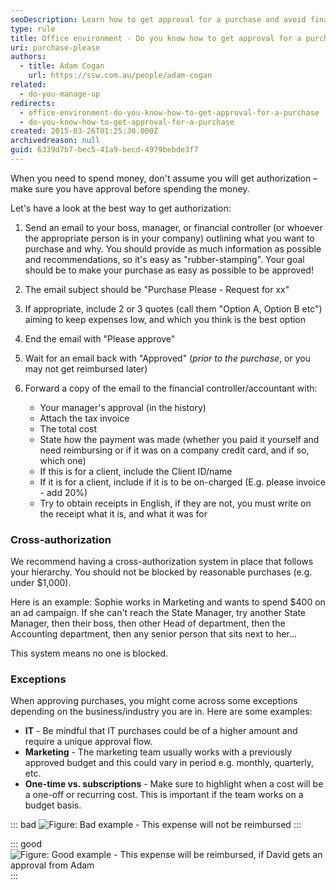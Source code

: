 ```yaml
---
seoDescription: Learn how to get approval for a purchase and avoid financial headaches in your office environment! Discover the best way to request approval from your boss or financial controller, including tips on providing quotes, awaiting approval, and documenting expenses.
type: rule
title: Office environment - Do you know how to get approval for a purchase?
uri: purchase-please
authors:
  - title: Adam Cogan
    url: https://ssw.com.au/people/adam-cogan
related:
  - do-you-manage-up
redirects:
  - office-environment-do-you-know-how-to-get-approval-for-a-purchase
  - do-you-know-how-to-get-approval-for-a-purchase
created: 2015-03-26T01:25:30.000Z
archivedreason: null
guid: 6339d7b7-bec5-41a9-becd-4979bebde3f7
---
```


When you need to spend money, don't assume you will get authorization – make sure you have approval before spending the money.

<!--endintro-->

Let's have a look at the best way to get authorization:

1. Send an email to your boss, manager, or financial controller (or whoever the appropriate person is in your company) outlining what you want to purchase and why. You should provide as much information as possible and recommendations, so it's easy as "rubber-stamping". Your goal should be to make your purchase as easy as possible to be approved!
2. The email subject should be "Purchase Please - Request for xx"
3. If appropriate, include 2 or 3 quotes (call them "Option A, Option B etc") aiming to keep expenses low, and which you think is the best option
4. End the email with "Please approve"
5. Wait for an email back with "Approved" (_prior to the purchase_, or you may not get reimbursed later)
6. Forward a copy of the email to the financial controller/accountant with:

   * Your manager's approval (in the history)
   * Attach the tax invoice
   * The total cost
   * State how the payment was made (whether you paid it yourself and need reimbursing or if it was on a company credit card, and if so, which one)
   * If this is for a client, include the Client ID/name
   * If it is for a client, include if it is to be on-charged (E.g. please invoice - add 20%)
   * Try to obtain receipts in English, if they are not, you must write on the receipt what it is, and what it was for

### Cross-authorization

We recommend having a cross-authorization system in place that follows your hierarchy. You should not be blocked by reasonable purchases (e.g. under $1,000).

Here is an example: Sophie works in Marketing and wants to spend $400 on an ad campaign. If she can't reach the State Manager, try another State Manager, then their boss, then other Head of department, then the Accounting department, then any senior person that sits next to her...

This system means no one is blocked.

### Exceptions

When approving purchases, you might come across some exceptions depending on the business/industry you are in. Here are some examples:

* **IT** - Be mindful that IT purchases could be of a higher amount and require a unique approval flow.
* **Marketing** - The marketing team usually works with a previously approved budget and this could vary in period e.g. monthly, quarterly, etc.
* **One-time vs. subscriptions** - Make sure to highlight when a cost will be a one-off or recurring cost. This is important if the team works on a budget basis.

::: bad
![Figure: Bad example - This expense will not be reimbursed](purchase-please-bad-example.jpg)
:::

::: good
![Figure: Good example - This expense will be reimbursed, if David gets an approval from Adam](purchase-please-good-example.jpg)
:::
